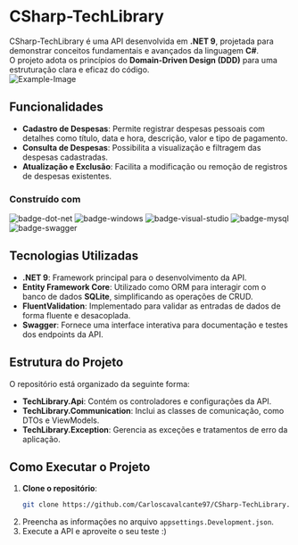 # CSharp-TechLibrary

CSharp-TechLibrary é uma API desenvolvida em **.NET 9**, projetada para demonstrar conceitos fundamentais e avançados da linguagem **C#**.  
O projeto adota os princípios do **Domain-Driven Design (DDD)** para uma estruturação clara e eficaz do código.  
![Example-Image]
## Funcionalidades

- **Cadastro de Despesas**: Permite registrar despesas pessoais com detalhes como título, data e hora, descrição, valor e tipo de pagamento.  
- **Consulta de Despesas**: Possibilita a visualização e filtragem das despesas cadastradas.  
- **Atualização e Exclusão**: Facilita a modificação ou remoção de registros de despesas existentes.  

### Construído com

![badge-dot-net]
![badge-windows]
![badge-visual-studio]
![badge-mysql]
![badge-swagger]

## Tecnologias Utilizadas

- **.NET 9**: Framework principal para o desenvolvimento da API.  
- **Entity Framework Core**: Utilizado como ORM para interagir com o banco de dados **SQLite**, simplificando as operações de CRUD.  
- **FluentValidation**: Implementado para validar as entradas de dados de forma fluente e desacoplada.  
- **Swagger**: Fornece uma interface interativa para documentação e testes dos endpoints da API.  

## Estrutura do Projeto

O repositório está organizado da seguinte forma:

- **TechLibrary.Api**: Contém os controladores e configurações da API.  
- **TechLibrary.Communication**: Inclui as classes de comunicação, como DTOs e ViewModels.  
- **TechLibrary.Exception**: Gerencia as exceções e tratamentos de erro da aplicação.  

## Como Executar o Projeto

1. **Clone o repositório**:
   ```bash
   git clone https://github.com/Carloscavalcante97/CSharp-TechLibrary.git
2. Preencha as informações no arquivo `appsettings.Development.json`.
3. Execute a API e aproveite o seu teste :)

<!-- Links -->
[dot-net-sdk]: https://dotnet.microsoft.com/en-us/download/dotnet/8.0

<!-- Images -->
[Example-Image]: Images/Example.png

<!-- Badges -->
[badge-dot-net]: https://img.shields.io/badge/.NET-512BD4?logo=dotnet&logoColor=fff&style=for-the-badge
[badge-windows]: https://img.shields.io/badge/Windows-0078D4?logo=windows&logoColor=fff&style=for-the-badge
[badge-visual-studio]: https://img.shields.io/badge/Visual%20Studio-5C2D91?logo=visualstudio&logoColor=fff&style=for-the-badge
[badge-mysql]: https://img.shields.io/badge/MySQL-4479A1?logo=mysql&logoColor=fff&style=for-the-badge
[badge-swagger]: https://img.shields.io/badge/Swagger-85EA2D?logo=swagger&logoColor=000&style=for-the-badge

